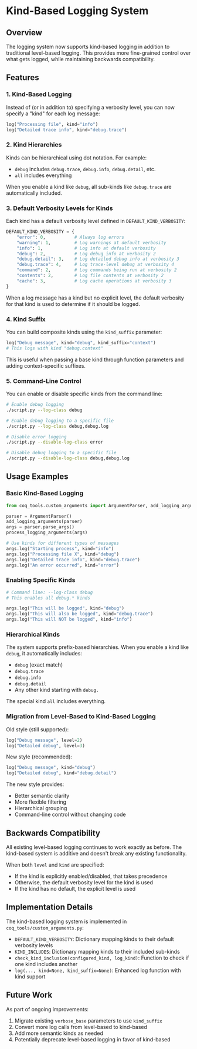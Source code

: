 # Kind-Based Logging System

## Overview

The logging system now supports kind-based logging in addition to traditional level-based logging. This provides more fine-grained control over what gets logged, while maintaining backwards compatibility.

## Features

### 1. Kind-Based Logging

Instead of (or in addition to) specifying a verbosity level, you can now specify a "kind" for each log message:

```python
log("Processing file", kind="info")
log("Detailed trace info", kind="debug.trace")
```

### 2. Kind Hierarchies

Kinds can be hierarchical using dot notation. For example:
- `debug` includes `debug.trace`, `debug.info`, `debug.detail`, etc.
- `all` includes everything

When you enable a kind like `debug`, all sub-kinds like `debug.trace` are automatically included.

### 3. Default Verbosity Levels for Kinds

Each kind has a default verbosity level defined in `DEFAULT_KIND_VERBOSITY`:

```python
DEFAULT_KIND_VERBOSITY = {
    "error": 0,           # Always log errors
    "warning": 1,         # Log warnings at default verbosity
    "info": 1,            # Log info at default verbosity
    "debug": 2,           # Log debug info at verbosity 2
    "debug.detail": 3,    # Log detailed debug info at verbosity 3
    "debug.trace": 4,     # Log trace-level debug at verbosity 4
    "command": 2,         # Log commands being run at verbosity 2
    "contents": 2,        # Log file contents at verbosity 2
    "cache": 3,           # Log cache operations at verbosity 3
}
```

When a log message has a kind but no explicit level, the default verbosity for that kind is used to determine if it should be logged.

### 4. Kind Suffix

You can build composite kinds using the `kind_suffix` parameter:

```python
log("Debug message", kind="debug", kind_suffix="context")
# This logs with kind "debug.context"
```

This is useful when passing a base kind through function parameters and adding context-specific suffixes.

### 5. Command-Line Control

You can enable or disable specific kinds from the command line:

```bash
# Enable debug logging
./script.py --log-class debug

# Enable debug logging to a specific file
./script.py --log-class debug,debug.log

# Disable error logging
./script.py --disable-log-class error

# Disable debug logging to a specific file
./script.py --disable-log-class debug,debug.log
```

## Usage Examples

### Basic Kind-Based Logging

```python
from coq_tools.custom_arguments import ArgumentParser, add_logging_arguments, process_logging_arguments

parser = ArgumentParser()
add_logging_arguments(parser)
args = parser.parse_args()
process_logging_arguments(args)

# Use kinds for different types of messages
args.log("Starting process", kind="info")
args.log("Processing file X", kind="debug")
args.log("Detailed trace info", kind="debug.trace")
args.log("An error occurred", kind="error")
```

### Enabling Specific Kinds

```python
# Command line: --log-class debug
# This enables all debug.* kinds

args.log("This will be logged", kind="debug")
args.log("This will also be logged", kind="debug.trace")
args.log("This will NOT be logged", kind="info")
```

### Hierarchical Kinds

The system supports prefix-based hierarchies. When you enable a kind like `debug`, it automatically includes:
- `debug` (exact match)
- `debug.trace`
- `debug.info`
- `debug.detail`
- Any other kind starting with `debug.`

The special kind `all` includes everything.

### Migration from Level-Based to Kind-Based Logging

Old style (still supported):
```python
log("Debug message", level=2)
log("Detailed debug", level=3)
```

New style (recommended):
```python
log("Debug message", kind="debug")
log("Detailed debug", kind="debug.detail")
```

The new style provides:
- Better semantic clarity
- More flexible filtering
- Hierarchical grouping
- Command-line control without changing code

## Backwards Compatibility

All existing level-based logging continues to work exactly as before. The kind-based system is additive and doesn't break any existing functionality.

When both `level` and `kind` are specified:
- If the kind is explicitly enabled/disabled, that takes precedence
- Otherwise, the default verbosity level for the kind is used
- If the kind has no default, the explicit level is used

## Implementation Details

The kind-based logging system is implemented in `coq_tools/custom_arguments.py`:

- `DEFAULT_KIND_VERBOSITY`: Dictionary mapping kinds to their default verbosity levels
- `KIND_INCLUDES`: Dictionary mapping kinds to their included sub-kinds
- `check_kind_inclusion(configured_kind, log_kind)`: Function to check if one kind includes another
- `log(..., kind=None, kind_suffix=None)`: Enhanced log function with kind support

## Future Work

As part of ongoing improvements:
1. Migrate existing `verbose_base` parameters to use `kind_suffix`
2. Convert more log calls from level-based to kind-based
3. Add more semantic kinds as needed
4. Potentially deprecate level-based logging in favor of kind-based
